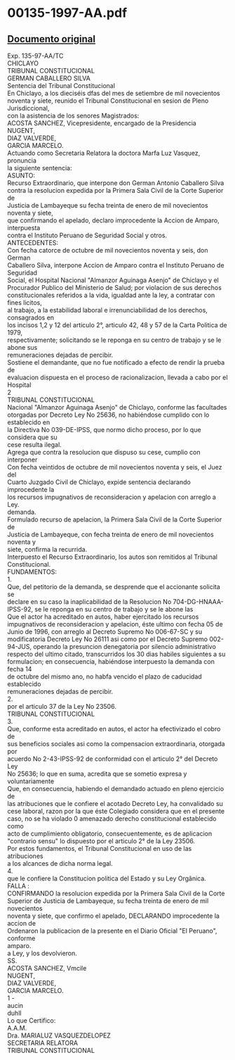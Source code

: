 
00135-1997-AA.pdf
=================
  
[Documento original](https://tc.gob.pe/jurisprudencia/1997/00135-1997-AA.pdf)  
---  
Exp. 135-97-AA/TC  
CHICLAYO  
TRIBUNAL CONSTITUCIONAL  
GERMAN CABALLERO SILVA  
Sentencia del Tribunal Constitucional  
En Chiclayo, a los dieciséis dfas del mes de setiembre de mil novecientos  
noventa y siete, reunido el Tribunal Constitucional en sesion de Pleno Jurisdiccional,  
con la asistencia de los senores Magistrados:  
ACOSTA SANCHEZ, Vicepresidente, encargado de la Presidencia  
NUGENT,  
DIAZ VALVERDE,  
GARCIA MARCELO.  
Actuando como Secretaria Relatora la doctora Marfa Luz Vasquez, pronuncia  
la siguiente sentencia:  
ASUNTO:  
Recurso Extraordinario, que interpone don German Antonio Caballero Silva  
contra la resolucion expedida por la Primera Sala Civil de la Corte Superior de  
Justicia de Lambayeque su fecha treinta de enero de mil novecientos noventa y siete,  
que confirmando el apelado, declaro improcedente la Accion de Amparo, interpuesta  
contra el Instituto Peruano de Seguridad Social y otros.  
ANTECEDENTES:  
Con fecha catorce de octubre de mil novecientos noventa y seis, don German  
Caballero Silva, interpone Accion de Amparo contra el Instituto Peruano de Seguridad  
Social, el Hospital Nacional "Almanzor Aguinaga Asenjo" de Chiclayo y el  
Procurador Publico del Ministerio de Salud; por violacion de sus derechos  
constitucionales referidos a la vida, igualdad ante la ley, a contratar con fines licitos,  
al trabajo, a la estabilidad laboral e irrenunciabilidad de los derechos, consagrados en  
los incisos 1,2 y 12 del articulo 2°, articulo 42, 48 y 57 de la Carta Politica de 1979,  
respectivamente; solicitando se le reponga en su centro de trabajo y se le abone sus  
remuneraciones dejadas de percibir.  
Sostiene el demandante, que no fue notificado a efecto de rendir la prueba de  
evaluacion dispuesta en el proceso de racionalizacion, llevada a cabo por el Hospital  
2  
TRIBUNAL CONSTITUCIONAL  
Nacional "Almanzor Aguinaga Asenjo" de Chiclayo, conforme las facultades  
otorgadas por Decreto Ley No 25636, no habiéndose cumplido con lo establecido en  
la Directiva No 039-DE-IPSS, que normo dicho proceso, por lo que considera que su  
cese resulta ilegal.  
Agrega que contra la resolucion que dispuso su cese, cumplio con interponer  
Con fecha veintidos de octubre de mil novecientos noventa y seis, el Juez del  
Cuarto Juzgado Civil de Chiclayo, expide sentencia declarando improcedente la  
los recursos impugnativos de reconsideracion y apelacion con arreglo a Ley.  
demanda.  
Formulado recurso de apelacion, la Primera Sala Civil de la Corte Superior de  
Justicia de Lambayeque, con fecha treinta de enero de mil novecientos noventa y  
siete, confirma la recurrida.  
Interpuesto el Recurso Extraordinario, los autos son remitidos al Tribunal  
Constitucional.  
FUNDAMENTOS:  
1.  
Que, del petitorio de la demanda, se desprende que el accionante solicita se  
declare en su caso la inaplicabilidad de la Resolucion No 704-DG-HNAAA-  
IPSS-92, se le reponga en su centro de trabajo y se le abone las  
Que el actor ha acreditado en autos, haber ejercitado los recursos  
impugnativos de reconsideracion y apelacion, éste ultimo con fecha 05 de  
Junio de 1996, con arreglo al Decreto Supremo No 006-67-SC y su  
modificatoria Decreto Ley No 26111 asi como por el Decreto Supremo 002-  
94-JUS, operando la presuncion denegatoria por silencio administrativo  
respecto del ultimo citado, transcurridos los 30 dias habiles siguientes a su  
formulacion; en consecuencia, habiéndose interpuesto la demanda con fecha 14  
de octubre del mismo ano, no habfa vencido el plazo de caducidad establecido  
remuneraciones dejadas de percibir.  
2.  
por el articulo 37 de la Ley No 23506.  
TRIBUNAL CONSTITUCIONAL  
3.  
Que, conforme esta acreditado en autos, el actor ha efectivizado el cobro de  
sus beneficios sociales asi como la compensacion extraordinaria, otorgada por  
acuerdo No 2-43-IPSS-92 de conformidad con el articulo 2° del Decreto Ley  
No 25636; lo que en suma, acredita que se sometio expresa y voluntariamente  
Que, en consecuencia, habiendo el demandado actuado en pleno ejercicio de  
las atribuciones que le confiere el acotado Decreto Ley, ha convalidado su  
cese laboral, razon por la que éste Colegiado considera que en el presente  
caso, no se ha violado 0 amenazado derecho constitucional establecido como  
acto de cumplimiento obligatorio, consecuentemente, es de aplicacion  
"contrario sensu" lo dispuesto por el articulo 2° de la Ley 23506.  
Por estos fundamentos, el Tribunal Constitucional en uso de las atribuciones  
a los alcances de dicha norma legal.  
4.  
que le confiere la Constitucion politica del Estado y su Ley Orgânica.  
FALLA :  
CONFIRMANDO la resolucion expedida por la Primera Sala Civil de la Corte  
Superior de Justicia de Lambayeque, su fecha treinta de enero de mil novecientos  
noventa y siete, que confirmo el apelado, DECLARANDO improcedente la accion de  
Ordenaron la publicacion de la presente en el Diario Oficial "El Peruano", conforme  
amparo.  
a Ley, y los devolvieron.  
SS.  
ACOSTA SANCHEZ, Vmcile  
NUGENT,  
DIAZ VALVERDE,  
GARCIA MARCELO.  
1 -  
aucin  
duhll  
Lo que Certifico:  
A.A.M.  
Dra. MARIALUZ VASQUEZDELOPEZ  
SECRETARIA RELATORA  
TRIBUNAL CONSTITUCIONAL